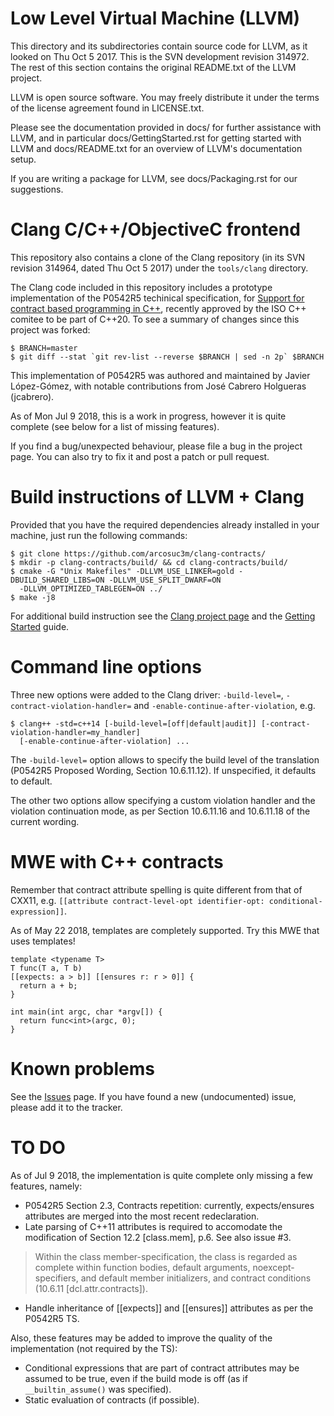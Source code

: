 # Low Level Virtual Machine (LLVM)
This directory and its subdirectories contain source code for LLVM, as it
looked on Thu Oct 5 2017.  This is the SVN development revision 314972.
The rest of this section contains the original README.txt of the LLVM project.

LLVM is open source software. You may freely distribute it under the terms of
the license agreement found in LICENSE.txt.

Please see the documentation provided in docs/ for further
assistance with LLVM, and in particular docs/GettingStarted.rst for getting
started with LLVM and docs/README.txt for an overview of LLVM's
documentation setup.

If you are writing a package for LLVM, see docs/Packaging.rst for our
suggestions.

# Clang C/C++/ObjectiveC frontend
This repository also contains a clone of the Clang repository (in its SVN revision
314964, dated Thu Oct 5 2017) under the `tools/clang` directory.

The Clang code included in this repository includes a prototype implementation of
the P0542R5 techinical specification, for [Support for contract based programming
in C++](http://www.open-std.org/jtc1/sc22/wg21/docs/papers/2018/p0542r5.html), recently
approved by the ISO C++ comitee to be part of C++20.  To see a summary of changes since this project was forked:
```
$ BRANCH=master
$ git diff --stat `git rev-list --reverse $BRANCH | sed -n 2p` $BRANCH
```

This implementation of P0542R5 was authored and maintained by Javier López-Gómez, with
notable contributions from José Cabrero Holgueras (jcabrero).

As of Mon Jul 9 2018, this is a work in progress, however it is quite complete (see
below for a list of missing features).

If you find a bug/unexpected behaviour, please file a bug in the project page. You can
also try to fix it and post a patch or pull request.

# Build instructions of LLVM + Clang
Provided that you have the required dependencies already installed in your machine, just
run the following commands:
``` 
$ git clone https://github.com/arcosuc3m/clang-contracts/
$ mkdir -p clang-contracts/build/ && cd clang-contracts/build/
$ cmake -G "Unix Makefiles" -DLLVM_USE_LINKER=gold -DBUILD_SHARED_LIBS=ON -DLLVM_USE_SPLIT_DWARF=ON
  -DLLVM_OPTIMIZED_TABLEGEN=ON ../
$ make -j8
```

For additional build instruction see the [Clang project page](http://clang.llvm.org/) and
the [Getting Started](http://clang.llvm.org/get_started.html) guide.

# Command line options
Three new options were added to the Clang driver: `-build-level=`, `-contract-violation-handler=`
and `-enable-continue-after-violation`, e.g.
```
$ clang++ -std=c++14 [-build-level=[off|default|audit]] [-contract-violation-handler=my_handler]
  [-enable-continue-after-violation] ...
```

The `-build-level=` option allows to specify the build level of the translation (P0542R5
Proposed Wording, Section 10.6.11.12). If unspecified, it defaults to default.

The other two options allow specifying a custom violation handler and the violation
continuation mode, as per Section 10.6.11.16 and 10.6.11.18 of the current wording.

# MWE with C++ contracts
Remember that contract attribute spelling is quite different from that of CXX11, e.g.
`[[attribute contract-level-opt identifier-opt: conditional-expression]]`.

As of May 22 2018, templates are completely supported. Try this MWE that uses templates!
```
template <typename T>
T func(T a, T b)
[[expects: a > b]] [[ensures r: r > 0]] {
  return a + b;
}

int main(int argc, char *argv[]) {
  return func<int>(argc, 0);
}
```

# Known problems
See the [Issues](https://github.com/arcosuc3m/clang-contracts/issues) page. If you have found
a new (undocumented) issue, please add it to the tracker.

# TO DO
As of Jul 9 2018, the implementation is quite complete only missing a few features, namely:
- P0542R5 Section 2.3, Contracts repetition: currently, expects/ensures attributes are
merged into the most recent redeclaration.
- Late parsing of C++11 attributes is required to accomodate the modification of Section 12.2
[class.mem], p.6.  See also issue #3.
> Within the class member-specification, the class is regarded as complete within function
> bodies, default arguments, noexcept-specifiers, and default member initializers, and
> contract conditions (10.6.11 [dcl.attr.contracts]).
- Handle inheritance of [[expects]] and [[ensures]] attributes as per the P0542R5 TS.

Also, these features may be added to improve the quality of the implementation (not required 
by the TS):
- Conditional expressions that are part of contract attributes may be assumed to be true, even
if the build mode is off (as if `__builtin_assume()` was specified).
- Static evaluation of contracts (if possible).
